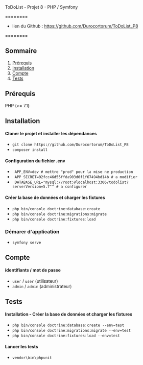 
ToDoList - Projet 8 - PHP / Symfony

========

- lien du Github : https://github.com/Durocortorum/ToDoList_P8

========

## Sommaire

1. [Prérequis](#Prérequis)
2. [Installation](#Installation)
3. [Compte](#compte)
4. [Tests](#Tests)

## Prérequis

PHP (>= 7.1)

## Installation

#### Cloner le projet et installer les dépendances

- ```git clone https://github.com/Durocortorum/ToDoList_P8```
- ```composer install```


#### Configuration du fichier .env

- ``` APP_ENV=dev # mettre "prod" pour la mise ne production``` 
- ``` APP_SECRET=92fcc46d55ffda903d0f1f67494bd14b # a modifier```
- ``` DATABASE_URL="mysql://root:@localhost:3306/todolist?serverVersion=5.7"" # a configurer```

#### Créer la base de données et charger les fixtures

- ```php bin/console doctrine:database:create```
- ```php bin/console doctrine:migrations:migrate```
- ```php bin/console doctrine:fixtures:load```

### Démarer d'application

- ```symfony serve```

## Compte 

#### identifiants / mot de passe

- ```user``` / ```user``` (utilisateur)
- ```admin``` / ```admin``` (administrateur)

## Tests

#### Installation - Créer la base de données et charger les fixtures

- ```php bin/console doctrine:database:create --env=test```
- ```php bin/console doctrine:migrations:migrate --env=test```
- ```php bin/console doctrine:fixtures:load --env=test```

#### Lancer les tests

- ```vendor\bin\phpunit```

